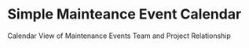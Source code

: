 # Simple Mainteance Event Calendar
Calendar View of Maintenance Events
Team and Project Relationship
